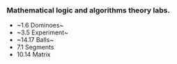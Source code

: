 ### Mathematical logic and algorithms theory labs.
* ~1.6 Dominoes~
* ~3.5 Experiment~
* ~14.17 Balls~
* 7.1 Segments
* 10.14 Matrix

